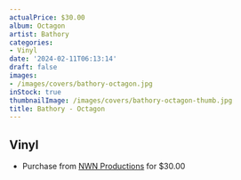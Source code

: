 ```yaml
---
actualPrice: $30.00
album: Octagon
artist: Bathory
categories:
- Vinyl
date: '2024-02-11T06:13:14'
draft: false
images:
- /images/covers/bathory-octagon.jpg
inStock: true
thumbnailImage: /images/covers/bathory-octagon-thumb.jpg
title: Bathory - Octagon
---
```


## Vinyl
* Purchase from [NWN Productions](http://shop.nwnprod.com/index.php?route=product/product&path=75&product_id=46673&sort=pd.name&order=ASC) for $30.00
